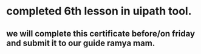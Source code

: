 # completed  6th lesson in uipath tool.
## we will complete this certificate before/on friday and submit it to our guide ramya mam. 
